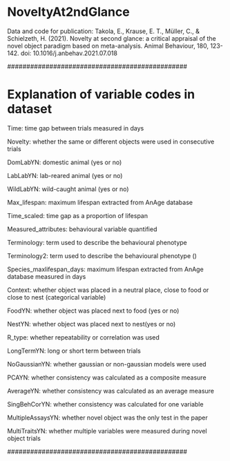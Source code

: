 # NoveltyAt2ndGlance
Data and code for publication: Takola, E., Krause, E. T., Müller, C., &amp; Schielzeth, H. (2021). Novelty at second glance: a critical appraisal of the novel object paradigm based on meta-analysis. Animal Behaviour, 180, 123-142. doi: 10.1016/j.anbehav.2021.07.018



###############################################
# Explanation of variable codes in dataset

Time: time gap between trials measured in days

Novelty: whether the same or different objects were used in consecutive trials

DomLabYN: domestic animal (yes or no)

LabLabYN: lab-reared animal (yes or no)

WildLabYN: wild-caught animal (yes or no)

Max_lifespan: maximum lifespan extracted from AnAge database

Time_scaled: time gap as a proportion of lifespan

Measured_attributes: behavioural variable quantified

Terminology: term used to describe the behavioural phenotype

Terminology2: term used to describe the behavioural phenotype ()

Species_maxlifespan_days: maximum lifespan extracted from AnAge database measured in days

Context: whether object was placed in a neutral place, close to food or close to nest (categorical variable)

FoodYN: whether object was placed next to food (yes or no)

NestYN: whether object was placed next to nest(yes or no)	

R_type: whether repeatability or correlation was used 

LongTermYN: long or short term between trials

NoGaussianYN: whether gaussian or non-gaussian models were used

PCAYN: whether consistency was calculated as a composite measure

AverageYN: whether consistency was calculated as an average measure

SingBehCorYN: whether consistency was calculated for one variable

MultipleAssaysYN: whether novel object was the only test in the paper

MultiTraitsYN: whether multiple variables were measured during novel object trials

###############################################
